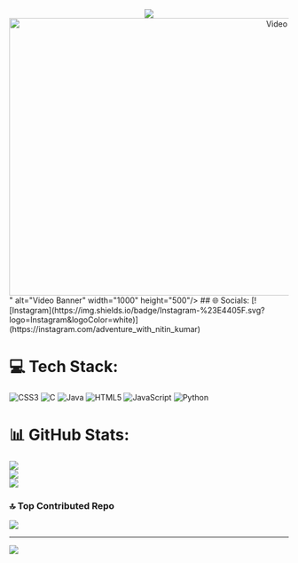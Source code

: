 <div align="center">
  <img src="<div align="center">
  <img src="https://i.pinimg.com/originals/45/e4/79/45e479ae0f8355a254862992bac33f5b.gif"  
    alt="Video Banner" width="1000" height="500"/>
</div>"  
    alt="Video Banner" width="1000" height="500"/>
</div>
## 🌐 Socials:
[![Instagram](https://img.shields.io/badge/Instagram-%23E4405F.svg?logo=Instagram&logoColor=white)](https://instagram.com/adventure_with_nitin_kumar) 

# 💻 Tech Stack:
![CSS3](https://img.shields.io/badge/css3-%231572B6.svg?style=for-the-badge&logo=css3&logoColor=white) ![C](https://img.shields.io/badge/c-%2300599C.svg?style=for-the-badge&logo=c&logoColor=white) ![Java](https://img.shields.io/badge/java-%23ED8B00.svg?style=for-the-badge&logo=openjdk&logoColor=white) ![HTML5](https://img.shields.io/badge/html5-%23E34F26.svg?style=for-the-badge&logo=html5&logoColor=white) ![JavaScript](https://img.shields.io/badge/javascript-%23323330.svg?style=for-the-badge&logo=javascript&logoColor=%23F7DF1E) ![Python](https://img.shields.io/badge/python-3670A0?style=for-the-badge&logo=python&logoColor=ffdd54)
# 📊 GitHub Stats:
![](https://github-readme-stats.vercel.app/api?username=nitinkumar2911&theme=dark&hide_border=false&include_all_commits=true&count_private=false)<br/>
![](https://nirzak-streak-stats.vercel.app/?user=nitinkumar2911&theme=dark&hide_border=false)<br/>
![](https://github-readme-stats.vercel.app/api/top-langs/?username=nitinkumar2911&theme=dark&hide_border=false&include_all_commits=true&count_private=false&layout=compact)

### 🔝 Top Contributed Repo
![](https://github-contributor-stats.vercel.app/api?username=nitinkumar2911&limit=5&theme=dark&combine_all_yearly_contributions=true)

---
[![](https://visitcount.itsvg.in/api?id=nitinkumar2911&icon=0&color=0)](https://visitcount.itsvg.in)

<!-- Proudly created with GPRM ( https://gprm.itsvg.in ) -->
